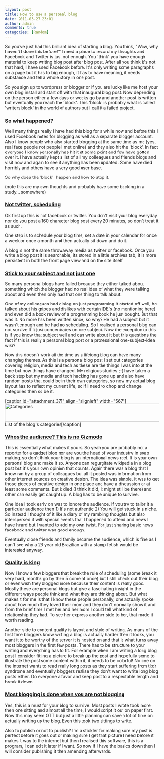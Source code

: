 ```yaml
---
layout: post
title: How to use a personal blog
date: 2011-03-27 23:01
author: admin
comments: true
categories: [Random]
---
```

So you've just had this brilliant idea of starting a blog. You think, "Wow, why haven't I done this before?" I need a place to record my thoughts and Facebook and Twitter is just not enough. You 'think' you have enough material to keep writing blog post after blog post. After all you think it's not that hard, I have used Facebook before. It's only writing some paragraphs on a page but it has to big enough, it has to have meaning, it needs substance and tell a whole story in one post.

So you sign up to wordpress or blogger or if you are lucky like me host your own blog install and start off with that inaugural blog post. Now depending on the person either a few days or weeks go by and another post is written but eventually you reach the 'block'. This 'block' is probably what is called 'writers block' in the world of authors but I call it a failed project.
<h3>So what happened?</h3>
Well many things really I have had this blog for a while now and before this I used Facebook notes for blogging as well as a separate blogger account. Also I know people who also started blogging at the same time as me (yes, real face people not people I met online) and they also hit the 'block'. In fact everyone I know personally has hit it at some point and few have gotten over it. I have actually kept a list of all my colleagues and friends blogs and visit now and again to see if anything has been updated. Some have died horribly and others have a very good user base.

So why does the 'block'  happen and how to stop it:

(note this are my own thoughts and probably have some backing in a study... somewhere)
<h3><span style="text-decoration: underline;">Not twitter, scheduling</span></h3>
Ok first up this is not facebook or twitter. You don't visit your blog everyday nor do you post a 160 character blog post every 20 minutes, so don't treat it as such.

One step is to schedule your blog time, set a date in your calendar for once a week or once a month and then actually sit down and do it.

A blog is not the same throwaway media as twitter or facebook. Once you write a blog post it is searchable, its stored in a little archives tab, it is more persistent in both the front page view and on the site itself.
<h3><span style="text-decoration: underline;">Stick to your subject and not just one</span></h3>
So many personal blogs have failed because they either talked about something which the blogger had no real idea of what they were talking about and even then only had that one thing to talk about.

One of my colleagues had a blog on just programming it started off well, he talked about his gripes and dislikes with certain IDE's (no mentioning here) and even did a book review of a programming book he just bought. But that was it. No more has been written since, so why? He had a subject but it wasn't enough and he had no scheduling. So I realised a personal blog can not survive if it just concentrates on one subject. Now the exception to this is if you know that subject well and can write about it but this questions the fact if this is really a personal blog post or a professional one-subject-idea wiki?

Now this doesn't work all the time as a lifelong blog can have many changing themes. As this is a personal blog post I set out categories covering religion, media and tech as these are the things I was into at the time but now things have changed. My religious studies ;-) have taken a back step but my media and tech hacking has gone up and also have random posts that could be in their own categories, so now my actual blog layout has to reflect my current life, so if I need to chop and change categories then so be it.

[caption id="attachment_371" align="alignleft" width="567"]<a href="http://blog.havinderatwal.com/2011/03/how-to-use-a-personal-blog/header/" rel="attachment wp-att-371"><img class="size-full wp-image-371 " title="header" src="http://blog.havinderatwal.com/wp-content/uploads/2011/03/header.png" alt="Categories" width="567" height="59" /></a> List of the blog's categories[/caption]
<h3><span style="text-decoration: underline;">Whos the audience? This is no Gizmodo</span></h3>
This is essentially what makes it yours. So yeah you are probably not a reporter for a gadget blog nor are you the head of your industry in soap making, so don't think your blog is an international news reel. It is your own personal blog and make it so. Anyone can regurgitate wikipedia in a blog post but it's your own opinion that counts. Again there was a blog that I know ran by a group of colleagues but all it posted was information from other internet sources on creative design. The idea was simple, it was to get those pieces of creative design in one place and have a discussion or at least some comments. But it died (I think it did, it might still be there) and other can easily get caught up. A blog has to be unique to survive.

One idea I took early on was to ignore the audience. If you try to tailor it a particular audience then 1) It's not authentic 2) You will get stuck in a niche. So instead I thought of it like a diary of my rambling thoughts but also interspersed it with special events that I happened to attend and news I have heard but I wanted to add my own twist. For just sharing basic news facebook and twitter was good enough.

Eventually close friends and family became the audience, which is fine as I can't see why a 26 year old Brazilian with a stamp fetish would be interested anyway.
<h3><span style="text-decoration: underline;">Quality is king</span></h3>
Now I know a few bloggers that break the rule of scheduling (some break it very hard, months go by then 5 come at once) but I still check out their blog or even wish they blogged more because their content is really good. Mostly these are personal blogs but give a fascinating insight in the different ways people think and what they are thinking about. But what makes it for me is that I know these people personally, one actually spoke about how much they loved their mom and they don't normally show it and from the brief time I met her and her mom I could tell what kind of relationship they had. To see her express another side to her, that made it worth reading.

Another side to content quality is layout and style of writing. As many of the first time bloggers know writing a blog is actually harder then it looks, you want it to be worthy of the server it is hosted on and that is what turns away most bloggers in the first few posts. There has to be structure to your writing and everything has to fit. For example when I am writing a long blog post I consider fitting a picture to break up the post and hopefully some to illustrate the post some content within it, it needs to be colorful! No one on the internet wants to read really long posts as they start suffering from tl:dr syndrome and eventually bloggers realise they don't want to write long blog posts either. Do everyone a favor and keep post to a respectable length and break it down.
<h3><span style="text-decoration: underline;">Most blogging is done when you are not blogging</span></h3>
Yes, this is a must for your blog to survive. Most posts I wrote took more then one sitting and almost all the time, I would script it out on paper first. Now this may seem OTT but just a little planning can save a lot of time on actually writing up the blog. Even this took two sittings to write.

Also to publish or not to publish? I'm a stickler for making sure my post is perfect before it goes out or making sure I get that picture I need before it makes it way to the internet but then I realised this software, this is a program, I can edit it later if I want. So now if I have the basics down then I will consider publishing it then amending afterwards.<span style="text-decoration: underline;">
</span>
